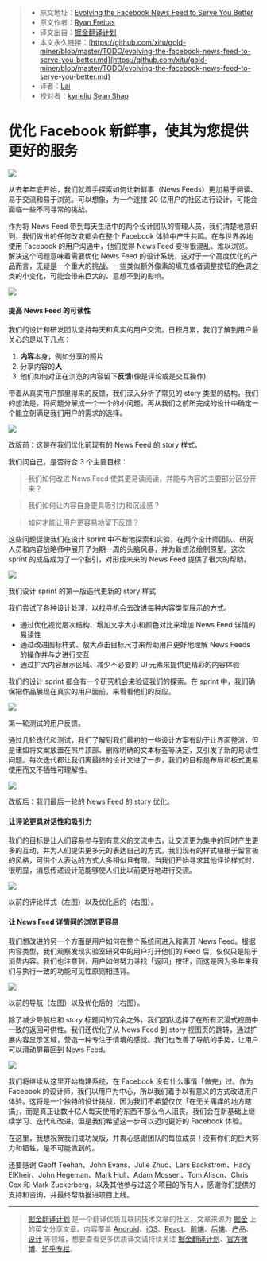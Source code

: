 
  > * 原文地址：[Evolving the Facebook News Feed to Serve You Better](https://medium.com/facebook-design/evolving-the-facebook-news-feed-to-serve-you-better-f844a5cb903d)
  > * 原文作者：[Ryan Freitas](https://medium.com/@ryanchris)
  > * 译文出自：[掘金翻译计划](https://github.com/xitu/gold-miner)
  > * 本文永久链接：[https://github.com/xitu/gold-miner/blob/master/TODO/evolving-the-facebook-news-feed-to-serve-you-better.md](https://github.com/xitu/gold-miner/blob/master/TODO/evolving-the-facebook-news-feed-to-serve-you-better.md)
  > * 译者：[Lai](https://github.com/laiyun90)
  > * 校对者：[kyrieliu](https://github.com/KKKyrie)  [Sean Shao](https://github.com/angilent) 

  # 优化 Facebook 新鲜事，使其为您提供更好的服务

  ![](https://cdn-images-1.medium.com/max/2000/1*jQtKO4-gLZ1Y937qKDupKQ.jpeg)

从去年年底开始，我们就着手探索如何让新鲜事（News Feeds）更加易于阅读、易于交流和易于浏览。可以想象，为一个连接 20 亿用户的社区进行设计，可能会面临一些不同寻常的挑战。

作为将 News Feed 带到每天生活中的两个设计团队的管理人员，我们清楚地意识到，我们做出的任何改变都会在整个 Facebook 体验中产生共鸣。在与世界各地使用 Facebook 的用户沟通中，他们觉得 News Feed 变得很混乱、难以浏览。解决这个问题意味着需要优化 News Feed 的设计系统，这对于一个高度优化的产品而言，无疑是一个重大的挑战。一些类似额外像素的填充或者调整按钮的色调之类的小变化，可能会带来巨大的、意想不到的影响。

[![](https://fb-s-b-a.akamaihd.net/h-ak-fbx/v/t15.0-10/20903038_10155513750176390_6456020927531450368_n.jpg?oh=dc35a79787ee18078e1890f7f255d086&oe=5A37A267&__gda__=1508549353_65f797c69507a2979e014c72da9f149c)](https://www.facebook.com/v2.3/plugins/post.php?app_id=52049637695&channel=https%3A%2F%2Fstaticxx.facebook.com%2Fconnect%2Fxd_arbiter%2Fr%2FXBwzv5Yrm_1.js%3Fversion%3D42%23cb%3Dfa753d97d77ac8%26domain%3Dcdn.embedly.com%26origin%3Dhttps%253A%252F%252Fcdn.embedly.com%252Ff32992607cee04c%26relation%3Dparent.parent&container_width=700&href=https%3A%2F%2Fwww.facebook.com%2Fdesign%2Fvideos%2F10155513748726390%2F&locale=en_US&sdk=joey&width=700)

#### 提高 News Feed 的可读性

我们的设计和研发团队坚持每天和真实的用户交流。日积月累，我们了解到用户最关心的是以下几点：

1. **内容**本身，例如分享的照片
2. 分享内容的**人**
3. 他们如何对正在浏览的内容留下**反馈**(像是评论或是交互操作)

带着从真实用户那里得来的反馈，我们深入分析了常见的 story 类型的结构。我们的想法是，将问题分解成一个一个的小问题，再从我们之前所完成的设计中确定一个能立刻满足我们用户的需求的选择。

![](https://cdn-images-1.medium.com/max/2000/1*vQMq6O3HmzHVPP5twX5TiQ.png)

改版前：这是在我们优化前现有的 News Feed 的 story 样式。

我们问自己，是否符合 3 个主要目标：

> 我们如何改进 News Feed 使其更易读阅读，并能与内容的主要部分区分开来？

> 我们如何让内容自身更具吸引力和沉浸感？

> 如何才能让用户更容易地留下反馈？

这些问题促使我们在设计 sprint 中不断地探索和实验，在两个设计师团队、研究人员和内容战略师中展开了为期一周的头脑风暴，并为新想法绘制原型。这次 sprint 的成品成为了一个指引，对形成未来的 News Feed 提供了很大的帮助。

![](https://cdn-images-1.medium.com/max/2000/1*-Kkl2bNRuk02FZ7tMipTEw.png)

我们设计 sprint 的第一版迭代更新的 story 样式

我们尝试了各种设计处理，以找寻机会去改进每种内容类型展示的方式。

- 通过优化视觉层次结构、增加文字大小和颜色对比来增加 News Feed 详情的易读性
- 通过改进图标样式、放大点击目标尺寸来帮助用户更好地理解 News Feeds 的操作并与之进行交互
- 通过扩大内容展示区域、减少不必要的 UI 元素来提供更精彩的内容体验

我们的设计 sprint 都会有一个研究机会来验证我们的探索。在 sprint 中，我们确保把作品展现在真实的用户面前，来看看他们的反应。

![](https://cdn-images-1.medium.com/max/2000/1*COSpLOU6nblSxB45OzKIUQ.png)

第一轮测试的用户反馈。

通过几轮迭代和测试，我们了解到我们最初的一些设计方案有助于让界面整洁，但是诸如将文案放置在照片顶部、删除明确的文本标签等决定，又引发了新的易读性问题。每次迭代都让我们离最终的设计又进了一步，我们的目标是布局和板式更易使用而又不牺牲可理解性。

![](https://cdn-images-1.medium.com/max/2000/1*KMsUJuKyk8UeWqt6PDOm-A.png)

改版后：我们最后一轮的 News Feed 的 story 优化。

#### 让评论更具对话性和吸引力

我们的目标是让人们容易参与到有意义的交流中去，让交流更为集中的同时产生更多的互动，并为人们提供更多元的表达自己的方式。我们现有的样式植根于留言板的风格，可供个人表达的方式大多相似且有限。当我们开始寻求其他评论样式时，很明显，消息传递设计范能够使人们比以前更好地进行交流。

![](https://cdn-images-1.medium.com/max/2000/1*wVbXLamvms92BPrapEBigw.png)

以前的评论样式（左图）以及优化后的（右图）。

#### 让 News Feed 详情间的浏览更容易

我们想改进的另一个方面是用户如何在整个系统间进入和离开 News Feed。根据内容类型，我们观察发现实验室研究中的用户打开他们的 Feed 后，仅仅只是陷于消费内容。我们也注意到，用户如何努力寻找「返回」按钮，而这是因为多年来我们与执行一致的功能可见性原则相违背。

![](https://cdn-images-1.medium.com/max/2000/1*pzPdxt8EiRfeJ8tfSlgLqA.png)

以前的导航（左图）以及优化后的（右图）。 

除了减少导航栏和 story 标题间的冗余之外，我们团队选择了在所有沉浸式视图中一致的返回可供性。我们还优化了从 News Feed 到 story 视图页的跳转，通过扩展内容显示区域，营造一种专注于情境的感觉。我们也改善了导航的手势，让用户可以滑动屏幕回到 News Feed。

[![](https://fb-s-d-a.akamaihd.net/h-ak-fbx/v/t15.0-10/20884290_10155513754036390_2163201085114679296_n.jpg?oh=054fbfb96418565834359c970c76b092&oe=5A1F9814&__gda__=1512720282_b3d048b53c0060bfcabd3f090b8a4b86)](https://medium.com/media/dd89d805e790715d32a15a67ce6e814d?postId=f844a5cb903d)

我们将继续从这里开始构建系统，在 Facebook 没有什么事情「做完」过。作为 Facebook 的设计师，我们以用户为中心，所以我们着手以有意义的方式改进用户体验。这将是一个独特的设计挑战，因为我们不希望仅仅「在无关痛痒的地方瞎搞」，而是真正让数十亿人每天使用的东西不那么令人沮丧。我们会在新基础上继续学习、迭代和改进，但是我们希望这一步可以迈向更好的 Facebook 体验。

在这里，我想祝贺我们成功发版，并衷心感谢团队的每位成员！没有你们的巨大努力和牺牲，是不可能做到的。

还要感谢 Geoff Teehan、John Evans、Julie Zhuo、Lars Backstrom、Hady ElKheir、John Hegeman、Mark Hull、Adam Mosseri、Tom Alison、Chris Cox 和 Mark Zuckerberg，以及其他参与过这个项目的所有人，感谢你们提供的支持和咨询，并最终帮助推进项目上线。 


  ---

  > [掘金翻译计划](https://github.com/xitu/gold-miner) 是一个翻译优质互联网技术文章的社区，文章来源为 [掘金](https://juejin.im) 上的英文分享文章。内容覆盖 [Android](https://github.com/xitu/gold-miner#android)、[iOS](https://github.com/xitu/gold-miner#ios)、[React](https://github.com/xitu/gold-miner#react)、[前端](https://github.com/xitu/gold-miner#前端)、[后端](https://github.com/xitu/gold-miner#后端)、[产品](https://github.com/xitu/gold-miner#产品)、[设计](https://github.com/xitu/gold-miner#设计) 等领域，想要查看更多优质译文请持续关注 [掘金翻译计划](https://github.com/xitu/gold-miner)、[官方微博](http://weibo.com/juejinfanyi)、[知乎专栏](https://zhuanlan.zhihu.com/juejinfanyi)。
  
